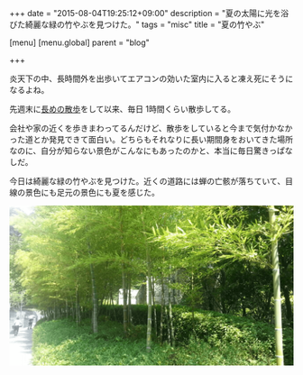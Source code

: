 +++
date = "2015-08-04T19:25:12+09:00"
description = "夏の太陽に光を浴びた綺麗な緑の竹やぶを見つけた。"
tags = "misc"
title = "夏の竹やぶ"

[menu]
  [menu.global]
    parent = "blog"

+++

炎天下の中、長時間外を出歩いてエアコンの効いた室内に入ると凍え死にそうになるよね。

先週末に[長めの散歩](/blog/great-walk/)をして以来、毎日 1時間くらい散歩してる。

会社や家の近くを歩きまわってるんだけど、散歩をしていると今まで気付かなかった道とか発見できて面白い。どちらもそれなりに長い期間身をおいてきた場所なのに、自分が知らない景色がこんなにもあったのかと、本当に毎日驚きっぱなしだ。

今日は綺麗な緑の竹やぶを見つけた。近くの道路には蝉の亡骸が落ちていて、目線の景色にも足元の景色にも夏を感じた。

![](/images/blog/summer-bamboo/image.png)
